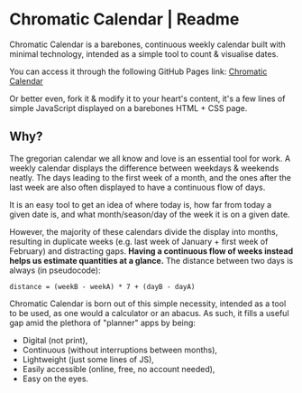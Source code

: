 # Chromatic Calendar | Readme

Chromatic Calendar is a barebones, continuous weekly calendar built with minimal technology, intended as a simple tool to count & visualise dates.

You can access it through the following GitHub Pages link:
[Chromatic Calendar](pompyproductions.github.io/chromatic-calendar)

Or better even, fork it & modify it to your heart's content, it's a few lines of simple JavaScript displayed on a barebones HTML + CSS page.

## Why?

The gregorian calendar we all know and love is an essential tool for work. A weekly calendar displays the difference between weekdays & weekends neatly. The days leading to the first week of a month, and the ones after the last week are also often displayed to have a continuous flow of days.

It is an easy tool to get an idea of where today is, how far from today a given date is, and what month/season/day of the week it is on a given date.

However, the majority of these calendars divide the display into months, resulting in duplicate weeks (e.g. last week of January + first week of February) and distracting gaps. **Having a continuous flow of weeks instead helps us estimate quantities at a glance.** The distance between two days is always (in pseudocode):

```
distance = (weekB - weekA) * 7 + (dayB - dayA)
```

Chromatic Calendar is born out of this simple necessity, intended as a tool to be used, as one would a calculator or an abacus. As such, it fills a useful gap amid the plethora of "planner" apps by being:
- Digital (not print),
- Continuous (without interruptions between months),
- Lightweight (just some lines of JS),
- Easily accessible (online, free, no account needed),
- Easy on the eyes.

